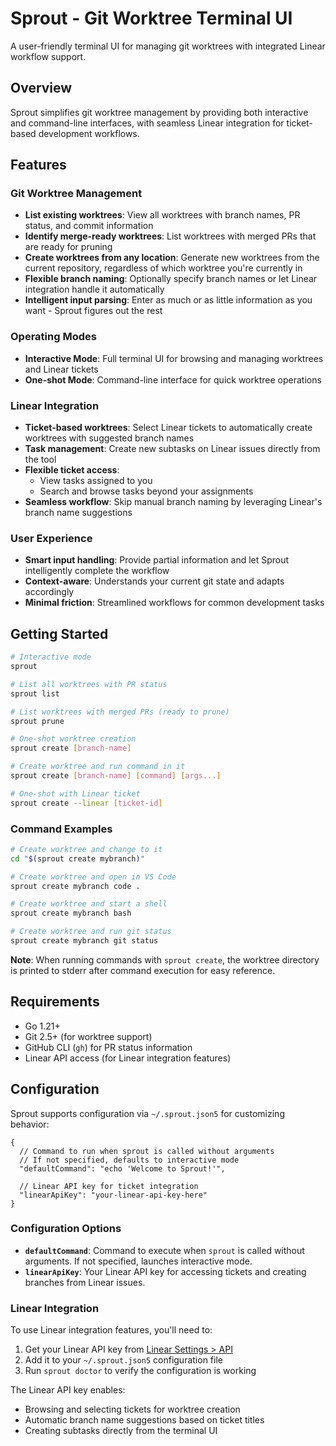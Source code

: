 # Sprout - Git Worktree Terminal UI

A user-friendly terminal UI for managing git worktrees with integrated Linear workflow support.

## Overview

Sprout simplifies git worktree management by providing both interactive and command-line interfaces, with seamless Linear integration for ticket-based development workflows.

## Features

### Git Worktree Management
- **List existing worktrees**: View all worktrees with branch names, PR status, and commit information
- **Identify merge-ready worktrees**: List worktrees with merged PRs that are ready for pruning
- **Create worktrees from any location**: Generate new worktrees from the current repository, regardless of which worktree you're currently in
- **Flexible branch naming**: Optionally specify branch names or let Linear integration handle it automatically
- **Intelligent input parsing**: Enter as much or as little information as you want - Sprout figures out the rest

### Operating Modes
- **Interactive Mode**: Full terminal UI for browsing and managing worktrees and Linear tickets
- **One-shot Mode**: Command-line interface for quick worktree operations

### Linear Integration
- **Ticket-based worktrees**: Select Linear tickets to automatically create worktrees with suggested branch names
- **Task management**: Create new subtasks on Linear issues directly from the tool
- **Flexible ticket access**: 
  - View tasks assigned to you
  - Search and browse tasks beyond your assignments
- **Seamless workflow**: Skip manual branch naming by leveraging Linear's branch name suggestions

### User Experience
- **Smart input handling**: Provide partial information and let Sprout intelligently complete the workflow
- **Context-aware**: Understands your current git state and adapts accordingly
- **Minimal friction**: Streamlined workflows for common development tasks

## Getting Started

```bash
# Interactive mode
sprout

# List all worktrees with PR status
sprout list

# List worktrees with merged PRs (ready to prune)
sprout prune

# One-shot worktree creation
sprout create [branch-name]

# Create worktree and run command in it
sprout create [branch-name] [command] [args...]

# One-shot with Linear ticket
sprout create --linear [ticket-id]
```

### Command Examples

```bash
# Create worktree and change to it
cd "$(sprout create mybranch)"

# Create worktree and open in VS Code
sprout create mybranch code .

# Create worktree and start a shell
sprout create mybranch bash

# Create worktree and run git status
sprout create mybranch git status
```

**Note**: When running commands with `sprout create`, the worktree directory is printed to stderr after command execution for easy reference.

## Requirements

- Go 1.21+
- Git 2.5+ (for worktree support)
- GitHub CLI (`gh`) for PR status information
- Linear API access (for Linear integration features)

## Configuration

Sprout supports configuration via `~/.sprout.json5` for customizing behavior:

```json5
{
  // Command to run when sprout is called without arguments
  // If not specified, defaults to interactive mode
  "defaultCommand": "echo 'Welcome to Sprout!'",
  
  // Linear API key for ticket integration
  "linearApiKey": "your-linear-api-key-here"
}
```

### Configuration Options

- **`defaultCommand`**: Command to execute when `sprout` is called without arguments. If not specified, launches interactive mode.
- **`linearApiKey`**: Your Linear API key for accessing tickets and creating branches from Linear issues.

### Linear Integration

To use Linear integration features, you'll need to:

1. Get your Linear API key from [Linear Settings > API](https://linear.app/settings/api)
2. Add it to your `~/.sprout.json5` configuration file
3. Run `sprout doctor` to verify the configuration is working

The Linear API key enables:
- Browsing and selecting tickets for worktree creation
- Automatic branch name suggestions based on ticket titles
- Creating subtasks directly from the terminal UI